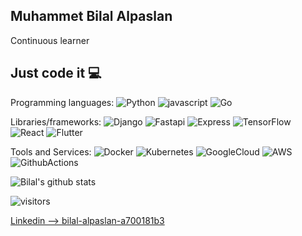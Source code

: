##  Muhammet Bilal Alpaslan 
Continuous learner

## Just code it 💻

Programming languages:
![Python](https://img.shields.io/badge/-Python-056676?style=flat&logo=Python&labelColor=000)
![javascript](https://img.shields.io/badge/-javascript-056676?style=flat&logo=javascript&labelColor=000)
![Go](https://img.shields.io/badge/-Go-056676?style=flat&logo=Go&labelColor=000)


Libraries/frameworks:
![Django](https://img.shields.io/badge/-Django-056676?style=flat&logo=django&labelColor=000)
![Fastapi](https://img.shields.io/badge/-Fastapi-056676?style=flat&logo=fastapi&labelColor=000)
![Express](https://img.shields.io/badge/-Express-056676?style=flat&logo=Express&labelColor=000)
![TensorFlow](https://img.shields.io/badge/-TensorFlow-056676?style=flat&logo=TensorFlow&labelColor=000)
![React](https://img.shields.io/badge/-React-056676?style=flat&logo=react&labelColor=000)
![Flutter](https://img.shields.io/badge/-Flutter-056676?style=flat&logo=flutter&labelColor=000)


Tools and Services:
![Docker](https://img.shields.io/badge/-Docker-056676?style=flat&logo=Docker&labelColor=000)
![Kubernetes](https://img.shields.io/badge/-Kubernetes-056676?style=flat&logo=Kubernetes&labelColor=000)
![GoogleCloud](https://img.shields.io/badge/-GoogleCloud-056676?style=flat&logo=GoogleCloud&labelColor=000)
![AWS](https://img.shields.io/badge/-AWS-056676?style=flat&logo=amazon&labelColor=000)
![GithubActions](https://img.shields.io/badge/-GithubActions-056676?style=flat&logo=githubactions&labelColor=000)


![Bilal's github stats](https://github-readme-stats.vercel.app/api?username=BilalAlpaslan&show_icons=true)

![visitors](https://visitor-badge.laobi.icu/badge?page_id=BilalAlpaslan)


[Linkedin --> bilal-alpaslan-a700181b3](https://www.linkedin.com/in/bilal-alpaslan-a700181b3/)





